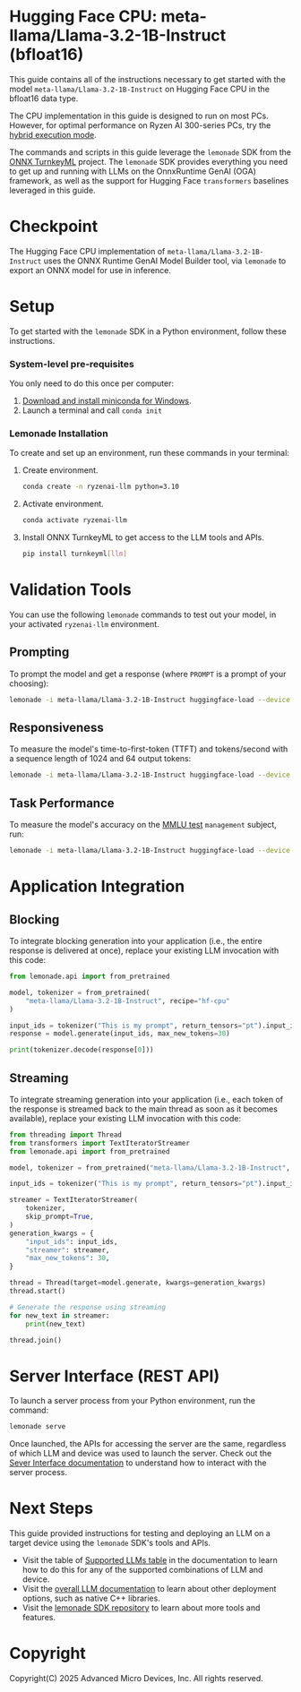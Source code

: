 # Hugging Face CPU: meta-llama/Llama-3.2-1B-Instruct (bfloat16)

This guide contains all of the instructions necessary to get started with the model `meta-llama/Llama-3.2-1B-Instruct` on Hugging Face CPU in the bfloat16 data type.

The CPU implementation in this guide is designed to run on most PCs. However, for optimal performance on Ryzen AI 300-series PCs, try the [hybrid execution mode](../hybrid/Llama_3_2_1B_Instruct.md).

The commands and scripts in this guide leverage the `lemonade` SDK from the [ONNX TurnkeyML](https://github.com/onnx/turnkeyml) project. The `lemonade` SDK provides everything you need to get up and running with LLMs on the OnnxRuntime GenAI (OGA) framework, as well as the support for Hugging Face `transformers` baselines leveraged in this guide.

# Checkpoint

The Hugging Face CPU implementation of `meta-llama/Llama-3.2-1B-Instruct` uses the ONNX Runtime GenAI Model Builder tool, via `lemonade` to export an ONNX model for use in inference.

# Setup

To get started with the `lemonade` SDK in a Python environment, follow these instructions.

### System-level pre-requisites

You only need to do this once per computer:

1. [Download and install miniconda for Windows](https://repo.anaconda.com/miniconda/Miniconda3-latest-Windows-x86_64.exe). 
1. Launch a terminal and call `conda init`

### Lemonade Installation

To create and set up an environment, run these commands in your terminal:

1. Create environment.
    ```bash
    conda create -n ryzenai-llm python=3.10
    ```

2. Activate environment.
    ```bash
    conda activate ryzenai-llm
    ```

3. Install ONNX TurnkeyML to get access to the LLM tools and APIs.
    ```bash
    pip install turnkeyml[llm]
    ```

# Validation Tools

You can use the following `lemonade` commands to test out your model, in your activated `ryzenai-llm` environment.

## Prompting

To prompt the model and get a response (where `PROMPT` is a prompt of your choosing):

```bash
lemonade -i meta-llama/Llama-3.2-1B-Instruct huggingface-load --device cpu --dtype bfloat16 llm-prompt --max-new-tokens 64 -p PROMPT
```

## Responsiveness

To measure the model's time-to-first-token (TTFT) and tokens/second with a sequence length of 1024 and 64 output tokens:

```bash
lemonade -i meta-llama/Llama-3.2-1B-Instruct huggingface-load --device cpu --dtype bfloat16 huggingface-bench --warmup-iterations 5 --iterations 10 --prompt 1024 --output-tokens 64
```

## Task Performance

To measure the model's accuracy on the [MMLU test](https://github.com/onnx/turnkeyml/blob/main/docs/lemonade/mmlu_accuracy.md) `management` subject, run:

```bash
lemonade -i meta-llama/Llama-3.2-1B-Instruct huggingface-load --device cpu --dtype bfloat16 accuracy-mmlu --tests management
```

# Application Integration

## Blocking

To integrate blocking generation into your application (i.e., the entire response is delivered at once), replace your existing LLM invocation with this code:

```python
from lemonade.api import from_pretrained

model, tokenizer = from_pretrained(
    "meta-llama/Llama-3.2-1B-Instruct", recipe="hf-cpu"
)

input_ids = tokenizer("This is my prompt", return_tensors="pt").input_ids
response = model.generate(input_ids, max_new_tokens=30)

print(tokenizer.decode(response[0]))
```

## Streaming

To integrate streaming generation into your application (i.e., each token of the response is streamed back to the main thread as soon as it becomes available), replace your existing LLM invocation with this code:

```python
from threading import Thread
from transformers import TextIteratorStreamer
from lemonade.api import from_pretrained

model, tokenizer = from_pretrained("meta-llama/Llama-3.2-1B-Instruct", recipe="hf-cpu")

input_ids = tokenizer("This is my prompt", return_tensors="pt").input_ids

streamer = TextIteratorStreamer(
    tokenizer,
    skip_prompt=True,
)
generation_kwargs = {
    "input_ids": input_ids,
    "streamer": streamer,
    "max_new_tokens": 30,
}

thread = Thread(target=model.generate, kwargs=generation_kwargs)
thread.start()

# Generate the response using streaming
for new_text in streamer:
    print(new_text)

thread.join()
```



# Server Interface (REST API)

To launch a server process from your Python environment, run the command:

```bash
lemonade serve
```

Once launched, the APIs for accessing the server are the same, regardless of which LLM and device was used to launch the server. Check out the [Sever Interface documentation](https://ryzenai.docs.amd.com/en/latest/llm/server_interface.html) to understand how to interact with the server process.

# Next Steps

This guide provided instructions for testing and deploying an LLM on a target device using the `lemonade` SDK's tools and APIs. 

- Visit the table of [Supported LLMs table](https://ryzenai.docs.amd.com/en/latest/llm/overview.html#supported-llms) in the documentation to learn how to do this for any of the supported combinations of LLM and device.
- Visit the [overall LLM documentation](https://ryzenai.docs.amd.com/en/latest/llm/overview.html#) to learn about other deployment options, such as native C++ libraries.
- Visit the [lemonade SDK repository](https://github.com/onnx/turnkeyml/blob/main/docs/lemonade/getting_started.md) to learn about more tools and features.

# Copyright

Copyright(C) 2025 Advanced Micro Devices, Inc. All rights reserved.